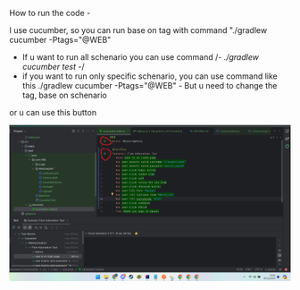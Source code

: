 How to run the code -

I use cucumber, so you can run base on tag with command "./gradlew cucumber -Ptags="@WEB"

- If u want to run all schenario you can use command /*- ./gradlew cucumber test -*/
- if you want to run only specific schenario, you can use command like this  ./gradlew cucumber -Ptags="@WEB" - But u need to change the tag, base on schenario

or u can use this button


![image.png](assets/image.png)
